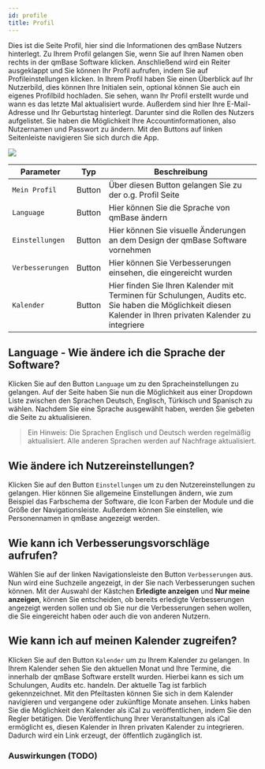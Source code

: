 ```yaml
---
id: profile
title: Profil
---
```


Dies ist die Seite Profil, hier sind die Informationen des qmBase Nutzers hinterlegt. Zu Ihrem Profil gelangen Sie, wenn Sie auf Ihren Namen oben rechts in der qmBase Software klicken. Anschließend wird ein Reiter ausgeklappt und Sie können Ihr Profil aufrufen, indem Sie auf Profileinstellungen klicken. In Ihrem Profil haben Sie einen Überblick auf Ihr Nutzerbild, dies können Ihre Initialen sein, optional können Sie auch ein eigenes Profilbild hochladen. Sie sehen, wann Ihr Profil erstellt wurde und wann es das letzte Mal aktualisiert wurde. Außerdem sind hier Ihre E-Mail-Adresse und Ihr Geburtstag hinterlegt. Darunter sind die Rollen des Nutzers aufgelistet.
Sie haben die Möglichkeit Ihre Accountinformationen, also Nutzernamen und Passwort zu ändern.
Mit den Buttons auf linken Seitenleiste navigieren Sie sich durch die App.

![](https://caqadmin.blob.core.windows.net/public-screenshots/All%20Integration%20Specs/Profile/MyProfile.png)

| Parameter                   | Typ    | Beschreibung                                                                                                                                               |
| --------------------------- | ------ | ---------------------------------------------------------------------------------------------------------------------------------------------------------- |
| <code>Mein Profil</code>    | Button | Über diesen Button gelangen Sie zu der o.g. Profil Seite                                                                                                   |
| <code>Language</code>       | Button | Hier können Sie die Sprache von qmBase ändern                                                                                                              |
| <code>Einstellungen</code>  | Button | Hier können Sie visuelle Änderungen an dem Design der qmBase Software vornehmen                                                                            |
| <code>Verbesserungen</code> | Button | Hier können Sie Verbesserungen einsehen, die eingereicht wurden                                                                                            |
| <code>Kalender</code>       | Button | Hier finden Sie Ihren Kalender mit Terminen für Schulungen, Audits etc. Sie haben die Möglichkeit diesen Kalender in Ihren privaten Kalender zu integriere |

## Language - Wie ändere ich die Sprache der Software?

Klicken Sie auf den Button <code>Language</code> um zu den Spracheinstellungen zu gelangen. Auf der Seite haben Sie nun die Möglichkeit aus einer Dropdown Liste zwischen den Sprachen Deutsch, Englisch, Türkisch und Spanisch zu wählen.
Nachdem Sie eine Sprache ausgewählt haben, werden Sie gebeten die Seite zu aktualisieren.

> Ein Hinweis: Die Sprachen Englisch und Deutsch werden regelmäßig aktualisiert. Alle anderen Sprachen werden auf Nachfrage aktualisiert.

## Wie ändere ich Nutzereinstellungen?

Klicken Sie auf den Button <code>Einstellungen</code> um zu den Nutzereinstellungen zu gelangen. Hier können Sie allgemeine Einstellungen ändern, wie zum Beispiel das Farbschema der Software, die Icon Farben der Module und die Größe der Navigationsleiste.
Außerdem können Sie einstellen, wie Personennamen in qmBase angezeigt werden.

## Wie kann ich Verbesserungsvorschläge aufrufen?

Wählen Sie auf der linken Navigationsleiste den Button <code>Verbesserungen</code> aus. Nun wird eine Suchzeile angezeigt, in der Sie nach Verbesserungen suchen können. Mit der Auswahl der Kästchen **Erledigte anzeigen** und **Nur meine anzeigen**, können Sie entscheiden, ob bereits erledigte Verbesserungen angezeigt werden sollen und ob Sie nur die Verbesserungen sehen wollen, die Sie eingereicht haben oder auch die von anderen Nutzern.

## Wie kann ich auf meinen Kalender zugreifen?

Klicken Sie auf den Button <code>Kalender</code> um zu Ihrem Kalender zu gelangen. In Ihrem Kalender sehen Sie den aktuellen Monat und Ihre Termine, die innerhalb der qmBase Software erstellt wurden. Hierbei kann es sich um Schulungen, Audits etc. handeln. Der aktuelle Tag ist farblich gekennzeichnet. Mit den Pfeiltasten können Sie sich in dem Kalender navigieren und vergangene oder zukünftige Monate ansehen. Links haben Sie die Möglichkeit den Kalender als iCal zu veröffentlichen, indem Sie den Regler betätigen.
Die Veröffentlichung Ihrer Veranstaltungen als iCal ermöglicht es, diesen Kalender in Ihren privaten Kalender zu integrieren. Dadurch wird ein Link erzeugt, der öffentlich zugänglich ist.

### Auswirkungen (TODO)
